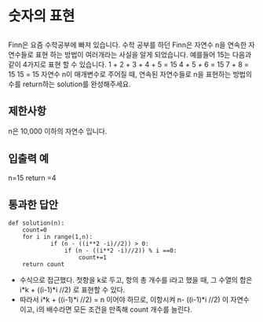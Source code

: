 # 숫자의 표현
## 
Finn은 요즘 수학공부에 빠져 있습니다. 수학 공부를 하던 Finn은 자연수 n을 연속한 자연수들로 표현 하는 방법이 여러개라는 사실을 알게 되었습니다. 예를들어 15는 다음과 같이 4가지로 표현 할 수 있습니다.
1 + 2 + 3 + 4 + 5 = 15
4 + 5 + 6 = 15
7 + 8 = 15
15 = 15
자연수 n이 매개변수로 주어질 때, 연속된 자연수들로 n을 표현하는 방법의 수를 return하는 solution를 완성해주세요.

## 제한사항
n은 10,000 이하의 자연수 입니다.

## 입출력 예
n=15 return =4

## 통과한 답안

```
def solution(n):
    count=0 
    for i in range(1,n):
            if (n - ((i**2 -i)//2)) > 0:
                if (n - ((i**2 -i)//2)) % i ==0:
                    count+=1
    return count

```

- 수식으로 접근했다. 첫항을 k로 두고, 항의 총 개수를 i라고 했을 때, 그 수열의 합은 i*k + ((i-1)*i //2) 로 표현할 수 있다. 
- 따라서  i*k + ((i-1)*i //2) = n 이어야 하므로, 이항시켜 n- ((i-1)*i //2) 이 자연수이고, i의 배수라면 모든 조건을 만족해 count 개수를 늘린다.


